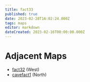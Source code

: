 ```yaml
---
title: fact33
published: true
date: 2023-02-28T16:02:24.000Z
tags: maps
editor: markdown
dateCreated: 2023-02-16T00:00:00.000Z
---
```



# Adjacent Maps
 * [fact32](/maps/fact32) (West)
 * [cavefact1](/maps/cavefact1) (North)
